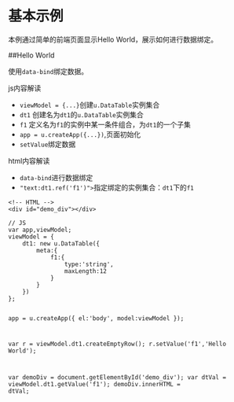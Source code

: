 # 基本示例

本例通过简单的前端页面显示Hello World，展示如何进行数据绑定。


##Hello World

使用`data-bind`绑定数据。

js内容解读

* `viewModel = {...}`创建`u.DataTable`实例集合
* `dt1` 创建名为`dt1`的`u.DataTable`实例集合
* `f1` 定义名为`f1`的实例中某一条件组合，为`dt1`的一个子集
* `app = u.createApp({...})`,页面初始化
* `setValue`绑定数据

html内容解读

* `data-bind`进行数据绑定
* `"text:dt1.ref('f1')">`指定绑定的实例集合：`dt1`下的`f1`

<div class="example-content"><!-- HTML -->
<div id="demo_div"></div></div>
<div class="example-content ex-hide"><script>// JS
var app,viewModel;
viewModel = {
    dt1: new u.DataTable({
        meta:{
            f1:{
                type:'string',
                maxLength:12
            }
        }
    })
};

app = u.createApp({
    el:'body',
    model:viewModel
});

var r = viewModel.dt1.createEmptyRow();
r.setValue('f1','Hello World');

var demoDiv = document.getElementById('demo_div');
var dtVal = viewModel.dt1.getValue('f1');
demoDiv.innerHTML = dtVal;
</script></div>
<div class="examples-code"><pre><code>&lt;!-- HTML -->
&lt;div id="demo_div">&lt;/div></code></pre>
</div>
<div class="examples-code"><pre><code>// JS
var app,viewModel;
viewModel = {
    dt1: new u.DataTable({
        meta:{
            f1:{
                type:'string',
                maxLength:12
            }
        }
    })
};

app = u.createApp({
    el:'body',
    model:viewModel
});

var r = viewModel.dt1.createEmptyRow();
r.setValue('f1','Hello World');

var demoDiv = document.getElementById('demo_div');
var dtVal = viewModel.dt1.getValue('f1');
demoDiv.innerHTML = dtVal;</code></pre>
</div>
